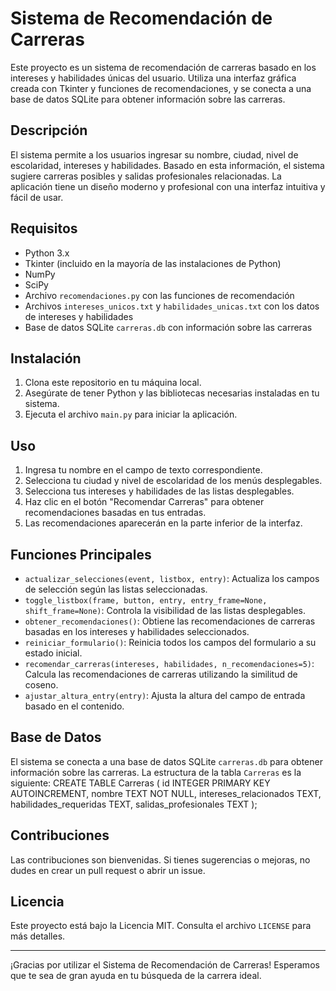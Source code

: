 # Sistema de Recomendación de Carreras

Este proyecto es un sistema de recomendación de carreras basado en los intereses y habilidades únicas del usuario. Utiliza una interfaz gráfica creada con Tkinter y funciones de recomendaciones, y se conecta a una base de datos SQLite para obtener información sobre las carreras.

## Descripción

El sistema permite a los usuarios ingresar su nombre, ciudad, nivel de escolaridad, intereses y habilidades. Basado en esta información, el sistema sugiere carreras posibles y salidas profesionales relacionadas. La aplicación tiene un diseño moderno y profesional con una interfaz intuitiva y fácil de usar.

## Requisitos

- Python 3.x
- Tkinter (incluido en la mayoría de las instalaciones de Python)
- NumPy
- SciPy
- Archivo `recomendaciones.py` con las funciones de recomendación
- Archivos `intereses_unicos.txt` y `habilidades_unicas.txt` con los datos de intereses y habilidades
- Base de datos SQLite `carreras.db` con información sobre las carreras

## Instalación

1. Clona este repositorio en tu máquina local.
2. Asegúrate de tener Python y las bibliotecas necesarias instaladas en tu sistema.
3. Ejecuta el archivo `main.py` para iniciar la aplicación.
   
## Uso

1. Ingresa tu nombre en el campo de texto correspondiente.
2. Selecciona tu ciudad y nivel de escolaridad de los menús desplegables.
3. Selecciona tus intereses y habilidades de las listas desplegables.
4. Haz clic en el botón "Recomendar Carreras" para obtener recomendaciones basadas en tus entradas.
5. Las recomendaciones aparecerán en la parte inferior de la interfaz.

## Funciones Principales

- `actualizar_selecciones(event, listbox, entry)`: Actualiza los campos de selección según las listas seleccionadas.
- `toggle_listbox(frame, button, entry, entry_frame=None, shift_frame=None)`: Controla la visibilidad de las listas desplegables.
- `obtener_recomendaciones()`: Obtiene las recomendaciones de carreras basadas en los intereses y habilidades seleccionados.
- `reiniciar_formulario()`: Reinicia todos los campos del formulario a su estado inicial.
- `recomendar_carreras(intereses, habilidades, n_recomendaciones=5)`: Calcula las recomendaciones de carreras utilizando la similitud de coseno.
- `ajustar_altura_entry(entry)`: Ajusta la altura del campo de entrada basado en el contenido.


## Base de Datos

El sistema se conecta a una base de datos SQLite `carreras.db` para obtener información sobre las carreras. La estructura de la tabla `Carreras` es la siguiente:
CREATE TABLE Carreras ( id INTEGER PRIMARY KEY AUTOINCREMENT, nombre TEXT NOT NULL, intereses_relacionados TEXT, habilidades_requeridas TEXT, salidas_profesionales TEXT );


## Contribuciones

Las contribuciones son bienvenidas. Si tienes sugerencias o mejoras, no dudes en crear un pull request o abrir un issue.

## Licencia

Este proyecto está bajo la Licencia MIT. Consulta el archivo `LICENSE` para más detalles.

---

¡Gracias por utilizar el Sistema de Recomendación de Carreras! Esperamos que te sea de gran ayuda en tu búsqueda de la carrera ideal.



